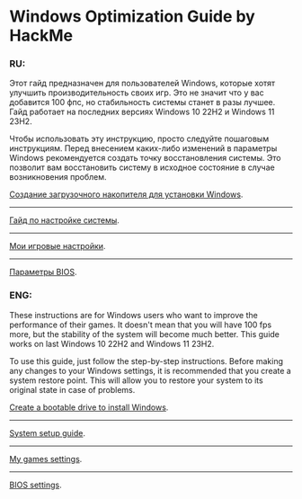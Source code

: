 # Windows Optimization Guide by **HackMe**

### RU:
Этот гайд предназначен для пользователей Windows, которые хотят улучшить производительность своих игр. Это не значит что у вас добавится 100 фпс, но стабильность системы станет в разы лучшее. Гайд работает на последних версиях Windows 10 22H2 и Windows 11 23H2.

Чтобы использовать эту инструкцию, просто следуйте пошаговым инструкциям. Перед внесением каких-либо изменений в параметры Windows рекомендуется создать точку восстановления системы. Это позволит вам восстановить систему в исходное состояние в случае возникновения проблем.

[Создание загрузочного накопителя для установки Windows](https://github.com/HackMeGG/windows11-setup/blob/main/readme_install_ru.md).
___
[Гайд по настройке системы](https://github.com/HackMeGG/windows11-setup/blob/main/readme-ru.md).
___
[Мои игровые настройки](https://github.com/HackMeGG/windows11-setup/blob/main/readme-game-setup.md).
___
[Параметры BIOS](https://github.com/HackMeGG/windows11-setup/blob/main/readme-bios.md).

### ENG:
These instructions are for Windows users who want to improve the performance of their games. It doesn't mean that you will have 100 fps more, but the stability of the system will become much better. This guide works on last Windows 10 22H2 and Windows 11 23H2.

To use this guide, just follow the step-by-step instructions. Before making any changes to your Windows settings, it is recommended that you create a system restore point. This will allow you to restore your system to its original state in case of problems.

[Create a bootable drive to install Windows](https://github.com/HackMeGG/windows11-setup/blob/main/readme_install_eng.md).
___
[System setup guide](https://github.com/HackMeGG/windows11-setup/blob/main/readme-eng.md).
___
[My games settings](https://github.com/HackMeGG/windows11-setup/blob/main/readme-game-setup.md).
___
[BIOS settings](https://github.com/HackMeGG/windows11-setup/blob/main/readme-bios.md).
